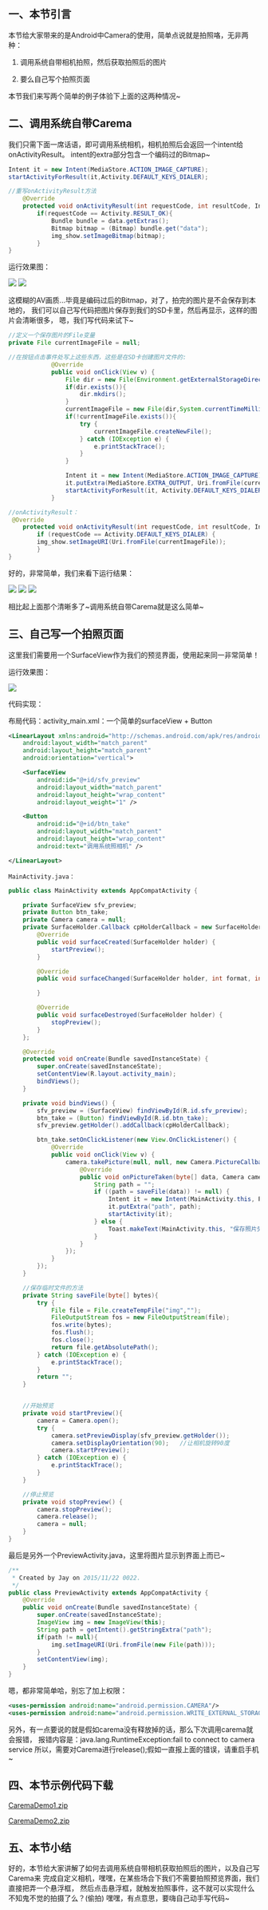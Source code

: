 ## 一、本节引言
本节给大家带来的是Android中Camera的使用，简单点说就是拍照咯，无非两种：

1. 调用系统自带相机拍照，然后获取拍照后的图片

2. 要么自己写个拍照页面

本节我们来写两个简单的例子体验下上面的这两种情况~


## 二、调用系统自带Carema
我们只需下面一席话语，即可调用系统相机，相机拍照后会返回一个intent给onActivityResult。 intent的extra部分包含一个编码过的Bitmap~
```java
Intent it = new Intent(MediaStore.ACTION_IMAGE_CAPTURE);
startActivityForResult(it,Activity.DEFAULT_KEYS_DIALER);

//重写onActivityResult方法
    @Override
    protected void onActivityResult(int requestCode, int resultCode, Intent data) {
        if(requestCode == Activity.RESULT_OK){
            Bundle bundle = data.getExtras();
            Bitmap bitmap = (Bitmap) bundle.get("data");
            img_show.setImageBitmap(bitmap);
        }
} 
```

运行效果图：

![](../img/video-6.jpg)
![](../img/video-7.jpg) 

这模糊的AV画质...毕竟是编码过后的Bitmap，对了，拍完的图片是不会保存到本地的， 我们可以自己写代码把图片保存到我们的SD卡里，然后再显示，这样的图片会清晰很多， 嗯，我们写代码来试下~
```java
//定义一个保存图片的File变量
private File currentImageFile = null;

//在按钮点击事件处写上这些东西，这些是在SD卡创建图片文件的:
            @Override
            public void onClick(View v) {
                File dir = new File(Environment.getExternalStorageDirectory(),"pictures");
                if(dir.exists()){
                    dir.mkdirs();
                }
                currentImageFile = new File(dir,System.currentTimeMillis() + ".jpg");
                if(!currentImageFile.exists()){
                    try {
                        currentImageFile.createNewFile();
                    } catch (IOException e) {
                        e.printStackTrace();
                    }
                }

                Intent it = new Intent(MediaStore.ACTION_IMAGE_CAPTURE);
                it.putExtra(MediaStore.EXTRA_OUTPUT, Uri.fromFile(currentImageFile));
                startActivityForResult(it, Activity.DEFAULT_KEYS_DIALER);
            }

//onActivityResult：
 @Override
    protected void onActivityResult(int requestCode, int resultCode, Intent data) {
        if (requestCode == Activity.DEFAULT_KEYS_DIALER) {
        img_show.setImageURI(Uri.fromFile(currentImageFile));
        }
}
```

好的，非常简单，我们来看下运行结果：

![](../img/video-8.jpg)
![](../img/video-9.jpg)
![](../img/video-10.jpg)  

相比起上面那个清晰多了~调用系统自带Carema就是这么简单~


## 三、自己写一个拍照页面
这里我们需要用一个SurfaceView作为我们的预览界面，使用起来同一非常简单！

运行效果图：

![](../img/video-11.jpg)

代码实现：

布局代码：activity_main.xml：一个简单的surfaceView + Button
```xml
<LinearLayout xmlns:android="http://schemas.android.com/apk/res/android"
    android:layout_width="match_parent"
    android:layout_height="match_parent"
    android:orientation="vertical">

    <SurfaceView
        android:id="@+id/sfv_preview"
        android:layout_width="match_parent"
        android:layout_height="wrap_content"
        android:layout_weight="1" />

    <Button
        android:id="@+id/btn_take"
        android:layout_width="match_parent"
        android:layout_height="wrap_content"
        android:text="调用系统照相机" />

</LinearLayout>
```

`MainActivity.java：`
```java
public class MainActivity extends AppCompatActivity {

    private SurfaceView sfv_preview;
    private Button btn_take;
    private Camera camera = null;
    private SurfaceHolder.Callback cpHolderCallback = new SurfaceHolder.Callback() {
        @Override
        public void surfaceCreated(SurfaceHolder holder) {
            startPreview();
        }

        @Override
        public void surfaceChanged(SurfaceHolder holder, int format, int width, int height) {

        }

        @Override
        public void surfaceDestroyed(SurfaceHolder holder) {
            stopPreview();
        }
    };

    @Override
    protected void onCreate(Bundle savedInstanceState) {
        super.onCreate(savedInstanceState);
        setContentView(R.layout.activity_main);
        bindViews();
    }

    private void bindViews() {
        sfv_preview = (SurfaceView) findViewById(R.id.sfv_preview);
        btn_take = (Button) findViewById(R.id.btn_take);
        sfv_preview.getHolder().addCallback(cpHolderCallback);

        btn_take.setOnClickListener(new View.OnClickListener() {
            @Override
            public void onClick(View v) {
                camera.takePicture(null, null, new Camera.PictureCallback() {
                    @Override
                    public void onPictureTaken(byte[] data, Camera camera) {
                        String path = "";
                        if ((path = saveFile(data)) != null) {
                            Intent it = new Intent(MainActivity.this, PreviewActivity.class);
                            it.putExtra("path", path);
                            startActivity(it);
                        } else {
                            Toast.makeText(MainActivity.this, "保存照片失败", Toast.LENGTH_SHORT).show();
                        }
                    }
                });
            }
        });
    }

    //保存临时文件的方法
    private String saveFile(byte[] bytes){
        try {
            File file = File.createTempFile("img","");
            FileOutputStream fos = new FileOutputStream(file);
            fos.write(bytes);
            fos.flush();
            fos.close();
            return file.getAbsolutePath();
        } catch (IOException e) {
            e.printStackTrace();
        }
        return "";
    }


    //开始预览
    private void startPreview(){
        camera = Camera.open();
        try {
            camera.setPreviewDisplay(sfv_preview.getHolder());
            camera.setDisplayOrientation(90);   //让相机旋转90度
            camera.startPreview();
        } catch (IOException e) {
            e.printStackTrace();
        }
    }

    //停止预览
    private void stopPreview() {
        camera.stopPreview();
        camera.release();
        camera = null;
    }
}
```

最后是另外一个PreviewActivity.java，这里将图片显示到界面上而已~
```java
/**
 * Created by Jay on 2015/11/22 0022.
 */
public class PreviewActivity extends AppCompatActivity {
    @Override
    public void onCreate(Bundle savedInstanceState) {
        super.onCreate(savedInstanceState);
        ImageView img = new ImageView(this);
        String path = getIntent().getStringExtra("path");
        if(path != null){
            img.setImageURI(Uri.fromFile(new File(path)));
        }
        setContentView(img);
    }
}
```

嗯，都非常简单哈，别忘了加上权限：
```xml
<uses-permission android:name="android.permission.CAMERA"/>
<uses-permission android:name="android.permission.WRITE_EXTERNAL_STORAGE"/>
```

另外，有一点要说的就是假如carema没有释放掉的话，那么下次调用carema就会报错， 报错内容是：java.lang.RuntimeException:fail to connect to camera service 所以，需要对Carema进行release();假如一直报上面的错误，请重启手机~


## 四、本节示例代码下载
[CaremaDemo1.zip](../img/CaremaDemo1.zip)

[CaremaDemo2.zip](../img/CaremaDemo2.zip)


## 五、本节小结
好的，本节给大家讲解了如何去调用系统自带相机获取拍照后的图片，以及自己写Carema来 完成自定义相机，嘿嘿，在某些场合下我们不需要拍照预览界面，我们直接把弄一个悬浮框， 然后点击悬浮框，就触发拍照事件，这不就可以实现什么不知鬼不觉的拍摄了么？(偷拍) 嘿嘿，有点意思，要嗨自己动手写代码~